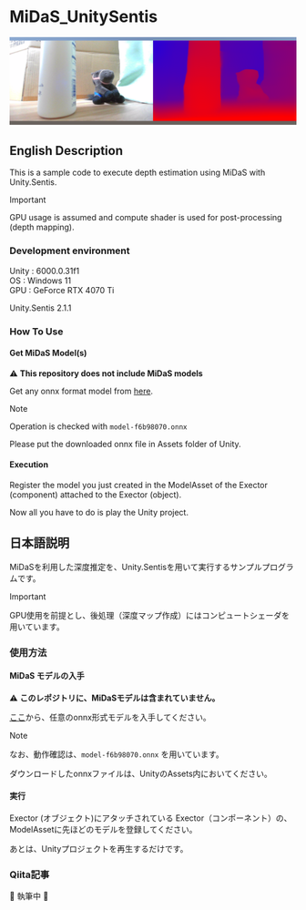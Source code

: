 # MiDaS_UnitySentis

![Demo Image](https://github.com/Yupopyoi/MiDaS_UnitySentis/blob/main/DemoImage/MiDaS_DemoImage.png)

## English Description

This is a sample code to execute depth estimation using MiDaS with Unity.Sentis.

> [!IMPORTANT]
> GPU usage is assumed and compute shader is used for post-processing (depth mapping).

### Development environment

Unity : 6000.0.31f1  
OS : Windows 11  
GPU : GeForce RTX 4070 Ti  

Unity.Sentis 2.1.1  

### How To Use

#### Get MiDaS Model(s)

:warning: **This repository does not include MiDaS models**  

Get any onnx format model from [here](https://github.com/isl-org/MiDaS/releases/tag/v2_1).  

> [!NOTE]
> Operation is checked with ```model-f6b98070.onnx```

Please put the downloaded onnx file in Assets folder of Unity.

#### Execution

Register the model you just created in the ModelAsset of the Exector (component) attached to the Exector (object).  

Now all you have to do is play the Unity project.

## 日本語説明

MiDaSを利用した深度推定を、Unity.Sentisを用いて実行するサンプルプログラムです。

> [!IMPORTANT]
> GPU使用を前提とし、後処理（深度マップ作成）にはコンピュートシェーダを用いています。

### 使用方法

#### MiDaS モデルの入手

:warning: **このレポジトリに、MiDaSモデルは含まれていません。**  

[ここ](https://github.com/isl-org/MiDaS/releases/tag/v2_1)から、任意のonnx形式モデルを入手してください。  

> [!NOTE]
> なお、動作確認は、```model-f6b98070.onnx``` を用いています。  

ダウンロードしたonnxファイルは、UnityのAssets内においてください。

#### 実行

Exector (オブジェクト)にアタッチされている Exector（コンポーネント）の、ModelAssetに先ほどのモデルを登録してください。  

あとは、Unityプロジェクトを再生するだけです。

### Qiita記事

:construction: 執筆中 :construction:
